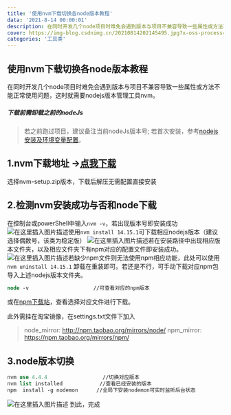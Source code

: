 ```yaml
---
title: '使用nvm下载切换各node版本教程'
data: '2021-8-14 00:00:01'
description: 在同时开发几个node项目时难免会遇到版本与项目不兼容导致一些属性或方法不能正常使用问题，这时就需要nodejs版本管理工具nvm。 #文章描述，只显示该处内容
cover: https://img-blog.csdnimg.cn/20210814202145495.jpg?x-oss-process=image/watermark,type_ZmFuZ3poZW5naGVpdGk,shadow_10,text_aHR0cHM6Ly9ibG9nLmNzZG4ubmV0L20wXzQ2ODkyNDky,size_16,color_FFFFFF,t_70
categories: '工具类'
---
```


## 使用nvm下载切换各node版本教程
	
在同时开发几个node项目时难免会遇到版本与项目不兼容导致一些属性或方法不能正常使用问题，这时就需要nodejs版本管理工具nvm。

 

##### 下载前需卸载之前的nodeJs

> 若之前跑过项目，建议备注当前nodeJs版本号;
> 若首次安装，参考[nodejs安装及环境变量配置](https://blog.csdn.net/roadlord/article/details/83302286?ops_request_misc=&request_id=&biz_id=102&utm_term=node%E9%85%8D%E7%BD%AE%E7%B3%BB%E7%BB%9F%E7%8E%AF%E5%A2%83%E5%8F%98%E9%87%8F&utm_medium=distribute.pc_search_result.none-task-blog-2~all~sobaiduweb~default-2-.first_rank_v2_pc_rank_v29&spm=1018.2226.3001.4187)。

 ## 1.nvm下载地址  ->[点我下载](https://github.com/coreybutler/nvm-windows/releases)
 选择nvm-setup.zip版本，下载后解压无需配置直接安装

 ## 2.检测nvm安装成功与否和node下载
在控制台或powerShell中输入`nvm -v`，若出现版本号即安装成功
![在这里插入图片描述](https://img-blog.csdnimg.cn/20210523205437556.png?x-oss-process=image/watermark,type_ZmFuZ3poZW5naGVpdGk,shadow_10,text_aHR0cHM6Ly9ibG9nLmNzZG4ubmV0L3Rha2Vpbmdsb29w,size_16,color_FFFFFF,t_70#pic_center)使用`nvm install 14.15.1`可下载相应nodejs版本（建议选择偶数号，该类为稳定版）
![在这里插入图片描述](https://img-blog.csdnimg.cn/20210523204908184.png?x-oss-process=image/watermark,type_ZmFuZ3poZW5naGVpdGk,shadow_10,text_aHR0cHM6Ly9ibG9nLmNzZG4ubmV0L3Rha2Vpbmdsb29w,size_16,color_FFFFFF,t_70#pic_center)若在安装路径中出现相应版本文件夹，以及相应文件夹下有npm对应的配置文件即安装成功。![在这里插入图片描述](https://img-blog.csdnimg.cn/20210523210144775.png?x-oss-process=image/watermark,type_ZmFuZ3poZW5naGVpdGk,shadow_10,text_aHR0cHM6Ly9ibG9nLmNzZG4ubmV0L3Rha2Vpbmdsb29w,size_16,color_FFFFFF,t_70#pic_center)若缺少npm文件则无法使用npm相应功能，此处可以使用`nvm uninstall 14.15.1` 卸载在重装即可。若还是不行，可手动下载对应npm包导入上述nodejs版本文件夹。

```clojure
node -v   					//可查看对应的npm版本
```
或在[npm下载站](https://nodejs.org/zh-cn/download/releases/)，查看选择对应文件进行下载。






此外需挂在淘宝镜像，在settings.txt文件下加入

> node_mirror: http://npm.taobao.org/mirrors/node/ 
npm_mirror: https://npm.taobao.org/mirrors/npm/
## 3.node版本切换

```clojure
nvm use 4.4.4                  //切换对应版本
nvm list installed 			  //查看已经安装的版本
npm  install -g nodemon      //全局下安装nodemon可实时监听后台状态
```
![在这里插入图片描述](https://img-blog.csdnimg.cn/20210523212025551.png?x-oss-process=image/watermark,type_ZmFuZ3poZW5naGVpdGk,shadow_10,text_aHR0cHM6Ly9ibG9nLmNzZG4ubmV0L3Rha2Vpbmdsb29w,size_16,color_FFFFFF,t_70#pic_center)
到此，完成


